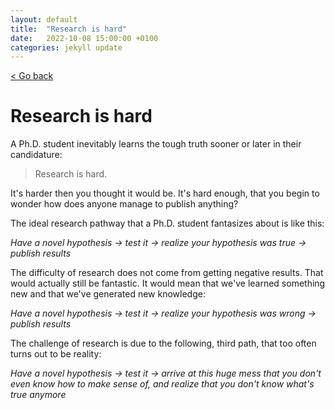 ```yaml
---
layout: default
title:  "Research is hard"
date:   2022-10-08 15:00:00 +0100
categories: jekyll update
---
```


<p>
   <a href="/kamilazdybal.github.io/#blog">
      < Go back
  </a>
</p>

# Research is hard

A Ph.D. student inevitably learns the tough truth sooner or later in their candidature:

> Research is hard.

It's harder then you thought it would be. It's hard enough, that you begin to wonder how does anyone manage to publish anything?

The ideal research pathway that a Ph.D. student fantasizes about is like this:

*Have a novel hypothesis -> test it -> realize your hypothesis was true -> publish results*

The difficulty of research does not come from getting negative results. That would actually still be fantastic. It would mean that we've learned something new and that we've generated new knowledge:

*Have a novel hypothesis -> test it -> realize your hypothesis was wrong -> publish results*

The challenge of research is due to the following, third path, that too often turns out to be reality:

*Have a novel hypothesis -> test it -> arrive at this huge mess that you don't even know how to make sense of, and realize that you don't know what's true anymore*
